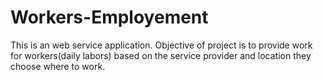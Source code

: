 # Workers-Employement
This is an web service application. Objective of project is to provide work for workers(daily labors) based on  the service provider and location they choose where to work.

